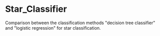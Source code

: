 # Star_Classifier
Comparison between the classification methods "decision tree classifier" and "logistic regression" for star classification.
